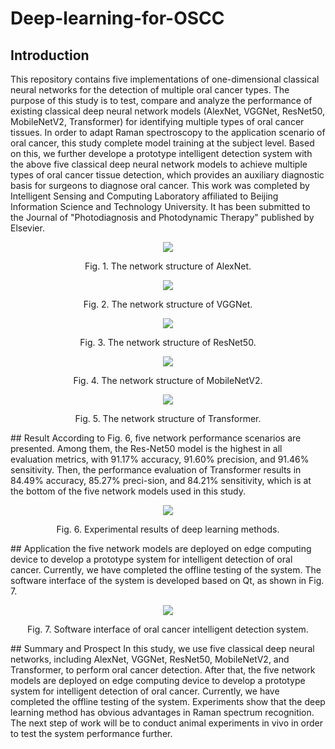 # Deep-learning-for-OSCC
## Introduction
This repository contains five implementations of one-dimensional classical neural networks for the detection of multiple oral cancer types. The purpose of this study is to test, compare and analyze the performance of existing classical deep neural network models (AlexNet, VGGNet, ResNet50, MobileNetV2, Transformer) for identifying multiple types of oral cancer tissues. In order to adapt Raman spectroscopy to the application scenario of oral cancer, this study complete model training at the subject level. Based on this, we further develope a prototype intelligent detection system with the above five classical deep neural network models to achieve multiple types of oral cancer tissue detection, which provides an auxiliary diagnostic basis for surgeons to diagnose oral cancer. This work was completed by Intelligent Sensing and Computing Laboratory affiliated to Beijing Information Science and Technology University. It has been submitted to the Journal of "Photodiagnosis and Photodynamic Therapy" published by Elsevier.
<p align="center">
 <img src="https://user-images.githubusercontent.com/102946092/196730241-919f4431-e287-4512-8659-04570f8b11c5.png">
</p>
<p align="center">
Fig. 1. The network structure of AlexNet.
</p>
<p align="center">
 <img src="https://user-images.githubusercontent.com/102946092/196730995-7b95b511-082e-4316-beb7-6f333a3004de.png">
</p>
<p align="center">
Fig. 2. The network structure of VGGNet.
</p>
<p align="center">
 <img src="https://user-images.githubusercontent.com/102946092/196730828-65280cf7-2ee4-4bb4-a86f-486ef5d47915.png">
</p>
<p align="center">
Fig. 3. The network structure of ResNet50.
</p>
<p align="center">
 <img src="https://user-images.githubusercontent.com/102946092/196731093-078a4d3e-b756-4a1a-875e-97da3fc3a288.png">
</p>
<p align="center">
Fig. 4. The network structure of MobileNetV2.
</p>
<p align="center">
 <img src="https://user-images.githubusercontent.com/102946092/196731157-6c49845c-75d8-45c5-830b-adabaf58720f.png">
</p>
<p align="center">
Fig. 5. The network structure of Transformer.
</p>
## Result
According to Fig. 6, five network performance scenarios are presented. Among them, the Res-Net50 model is the highest in all evaluation metrics, with 91.17% accuracy, 91.60% precision, and 91.46% sensitivity. Then, the performance evaluation of Transformer results in 84.49% accuracy, 85.27% preci-sion, and 84.21% sensitivity, which is at the bottom of the five network models used in this study.
<p align="center">
 <img src="https://user-images.githubusercontent.com/102946092/196731549-8be34b50-5c62-4e43-83fc-866823b1982d.png">
</p>
<p align="center">
Fig. 6. Experimental results of deep learning methods. 
</p>
## Application
the five network models are deployed on edge computing device to develop a prototype system for intelligent detection of oral cancer. Currently, we have completed the offline testing of the system. The software interface of the system is developed based on Qt, as shown in Fig. 7.
<p align="center">
  <img src="https://user-images.githubusercontent.com/102946092/196734365-ec6b5305-a2ea-4892-8002-f8a93befbe4d.png">
</p>
<p align="center">
Fig. 7. Software interface of oral cancer intelligent detection system.
</p>
## Summary and Prospect
In this study, we use five classical deep neural networks, including AlexNet, VGGNet, ResNet50, MobileNetV2, and Transformer, to perform oral cancer detection. After that, the five network models are deployed on edge computing device to develop a prototype system for intelligent detection of oral cancer. Currently, we have completed the offline testing of the system. Experiments show that the deep learning method has obvious advantages in Raman spectrum recognition. The next step of work will be to conduct animal experiments in vivo in order to test the system performance further.
